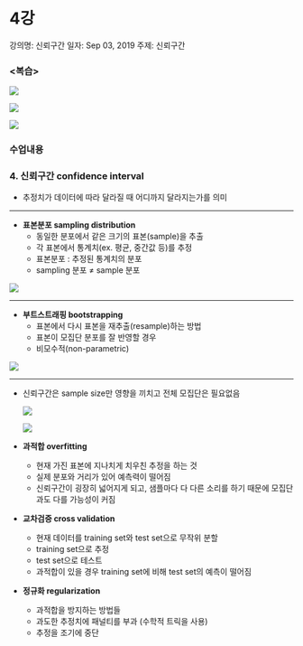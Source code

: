 # 4강

강의명: 신뢰구간
일자: Sep 03, 2019
주제: 신뢰구간

### <복습>

![](1-6100d828-85bc-4c82-9926-aee47e4b702e.jpg)

![](2-2012cdb6-d950-42b0-abc1-b0b4ae663e98.jpg)

![](3-7a402bec-8dc3-484d-8f9c-4e12637e0985.jpg)

### 수업내용

### 4. **신뢰구간 confidence interval**

- 추정치가 데이터에 따라 달라질 때 어디까지 달라지는가를 의미

---

- **표본분포 sampling distribution**
    - 동일한 분포에서 같은 크기의 표본(sample)을 추출
    - 각 표본에서 통계치(ex. 평균, 중간값 등)를 추정
    - 표본분포 : 추정된 통계치의 분포
    - sampling 분포 ≠ sample 분포

![](1-5c703d5a-5fee-4222-927e-e7b07fcefb6c.jpg)

---

- **부트스트래핑 bootstrapping**
    - 표본에서 다시 표본을 재추출(resample)하는 방법
    - 표본이 모집단 분포를 잘 반영할 경우
    - 비모수적(non-parametric)

![](2-181b3138-ef6f-4cef-8517-2b74ee48fbc2.jpg)

---

- 신뢰구간은 sample size만 영향을 끼치고 전체 모집단은 필요없음

    ![](3-315fc351-7f49-43a2-acc3-60378e99152c.jpg)

    ![](4-396c383e-c002-41f0-b60a-c593b9f5002e.jpg)

- **과적합 overfitting**
    - 현재 가진 표본에 지나치게 치우친 추정을 하는 것
    - 실제 분포와 거리가 있어 예측력이 떨어짐
    - 신뢰구간이 굉장히 넓어지게 되고, 샘플마다 다 다른 소리를 하기 때문에 모집단과도 다를 가능성이 커짐

- **교차검증 cross validation**
    - 현재 데이터를 training set와 test set으로 무작위 분할
    - training set으로 추정
    - test set으로 테스트
    - 과적합이 있을 경우 training set에 비해 test set의 예측이 떨어짐

- **정규화 regularization**
    - 과적합을 방지하는 방법들
    - 과도한 추정치에 패널티를 부과 (수학적 트릭을 사용)
    - 추정을 조기에 중단